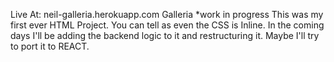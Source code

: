 Live At: neil-galleria.herokuapp.com
Galleria
*work in progress
This was my first ever HTML Project. You can tell as even the CSS is Inline.
In the coming days I'll be adding the backend logic to it and restructuring it.
Maybe I'll try to port it to REACT.

